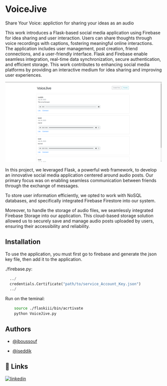
# VoiceJive

Share Your Voice: appliction for sharing your ideas as an audio

This work introduces a Flask-based social media application using Firebase for idea sharing and user interaction. Users can share thoughts through voice recordings with captions, fostering meaningful online interactions. The application includes user management, post creation, friend connections, and a user-friendly interface. Flask and Firebase enable seamless integration, real-time data synchronization, secure authentication, and efficient storage. This work contributes to enhancing social media platforms by providing an interactive medium for idea sharing and improving user experiences.




![Logo](https://github.com/jboussouf/VoiceJive/blob/main/media/voicejive.png?raw=true)

In this project, we leveraged Flask, a powerful web framework, to develop an innovative social media application centered around audio posts. Our primary focus was on enabling seamless communication between friends through the exchange of messages.

To store user information efficiently, we opted to work with NoSQL databases, and specifically integrated Firebase Firestore into our system.

Moreover, to handle the storage of audio files, we seamlessly integrated Firebase Storage into our application. This cloud-based storage solution allowed us to securely save and manage audio posts uploaded by users, ensuring their accessibility and reliability.


## Installation

To use the application, you must first go to firebase and generate the json key file, then add it to the application.

./firebase.py:
```py 
  ../
  credentials.Certificate("path/to/service_Account_Key.json")
  ../
```


Run on the teminal:
```bash
    source ./flaskiii/bin/acrtivate
    python VoiceJive.py

```

## Authors

- [@jboussouf](https://github.com/jboussouf)

- [@iseddik](https://github.com/iseddik)


## 🔗 Links
[![linkedin](https://img.shields.io/badge/linkedin-0A66C2?style=for-the-badge&logo=linkedin&logoColor=white)](https://www.linkedin.com/in/jboussouf/)
